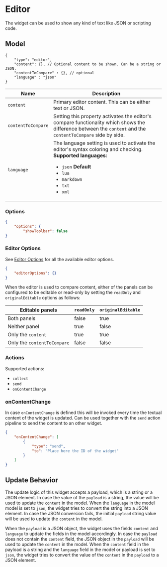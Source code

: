 # Editor

The widget can be used to show any kind of text like JSON or scripting code.

## Model

```jsonc
{
    "type": "editor",
    "content": {}, // Optional content to be shown. Can be a string or JSON.
    "contentToCompare" : {}, // optional
    "language" : "json"
}
```
| Name | Description |
| --- | --- |
| `content` | Primary editor content. This can be either text or JSON. |
| `contentToCompare` | Setting this property activates the editor's compare functionality which shows the difference between the `content` and the `contentToCompare` side by side.|
| `language` | The language setting is used to activate the editor's syntax coloring and checking. <br>**Supported languages:**<br><ul><li>`json` **Default**<li> `lua`<li> `markdown`<li> `txt`<li> `xml`

### Options

```json
{
    "options": {
        "showToolbar": false
}
```

### Editor Options

See [Editor Options](https://microsoft.github.io/monaco-editor/api/interfaces/monaco.editor.ieditoroptions.html) for all the available editor options.

```json
{
    "editorOptions": {}
}
```

When the editor is used to compare content, either of the panels can be configured to be editable or read-only by setting the `readOnly` and `originalEditable` options as follows:

| Editable panels | `readOnly` | `originalEditable` |
| --- | --- | --- |
| Both panels | false | true |
| Neither panel | true | false | 
| Only the `content` | true | true |
| Only the `contentToCompare` | false | false |

### Actions

Supported actions:

- `collect`
- `send`
- `onContentChange`

### onContentChange

In case `onContentChange` is defined this will be invoked every time the textual content of the widget is updated. Can be used together with the `send` action pipeline to send the content to an other widget.

```json
{
    "onContentChange": [
        {
            "type": "send",
            "to": "Place here the ID of the widget"
        }
    ]
}
```

## Update Behavior

The update logic of this widget accepts a payload, which is a string or a JSON element. In case the value of the `payload` is a string, the value will be used to update the `content` in the model. When the `language` in the model model is set to `json`, the widget tries to convert the string into a JSON element. In case the JSON conversion fails, the initial `payload` string value will be used to update the `content` in the model.

When the `payload` is a JSON object, the widget uses the fields `content` and `language` to update the fields in the model accordingly. In case the `payload` does not contain the `content` field, the JSON object in the `payload`  will be used to update the `content` in the model. When the `content` field in the payload is a string and the `language` field in the model or payload is set to `json`, the widget tries to convert the value of the `content` in the `payload` to a JSON element.
